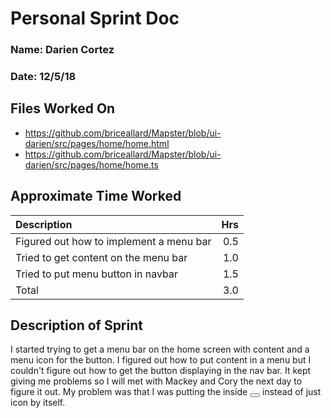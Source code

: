 # Personal Sprint Doc
### Name: Darien Cortez
### Date: 12/5/18


## Files Worked On


- https://github.com/briceallard/Mapster/blob/ui-darien/src/pages/home/home.html
- https://github.com/briceallard/Mapster/blob/ui-darien/src/pages/home/home.ts


## Approximate Time Worked


| Description                                             | Hrs  |
| :------------------------------------------------------ | ---: |
| Figured out how to implement a menu bar                 | 0.5  |
| Tried to get content on the menu bar                    | 1.0  |
| Tried to put menu button in navbar                      | 1.5  |
| Total                                                   | 3.0  |


## Description of Sprint


I started trying to get a menu bar on the home screen with content and a menu icon for the button. I figured out how to
put content in a menu but I couldn't figure out how to get the button displaying in the nav bar. It kept giving me problems
so I will met with Mackey and Cory the next day to figure it out. My problem was that I was putting the <icon menu...></icon>
inside <button></button> instead of just icon by itself.
